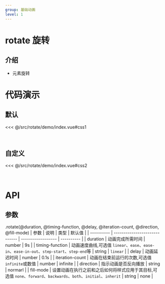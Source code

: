 ```yaml
---
group: 基础动画
level: 1
---
```


# rotate 旋转

## 介绍
* 元素旋转

# 代码演示

## 默认

<<< @/src/rotate/demo/index.vue#css1

<br />

## 自定义

<<< @/src/rotate/demo/index.vue#css2

<br />

# API

## 参数

.rotate(@duration, @timing-function, @delay, @iteration-count, @direction, @fill-mode) 
| 参数       | 说明                          | 类型               | 默认值     |
| ---------- | ----------------------------- | ------------------ | ---------- |
| duration       | 动画完成所需时间                 | number           | 9s  |
| timing-function       | 动画速度曲线,可选值 `linear`、`ease`、`ease-in`、`ease-in-out`、`step-start`、`step-end`等 | string | `linear`     |
| delay     | 动画延迟时间  | number | 0.1s |
| iteration-count | 动画在结束前运行的次数,可选值 `infinite`或数值     | number | infinite |
| direction | 指示动画是否反向播放  | string | normarl |
| fill-mode | 设置动画在执行之前和之后如何将样式应用于其目标,可选值 `none`、`forward`、`backwards`、`both`、`initial`、`inherit` | string | none |
<br />